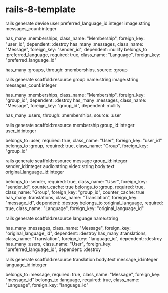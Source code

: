 # rails-8-template
rails generate devise user preferred_language_id:integer image:string messages_count:integer

has_many  :memberships, class_name: "Membership", foreign_key: "user_id", dependent: :destroy
has_many  :messages, class_name: "Message", foreign_key: "sender_id", dependent: :nullify
belongs_to :preferred_language, required: true, class_name: "Language", foreign_key: "preferred_language_id"

has_many :groups, through: :memberships, source: :group


rails generate scaffold:resource group name:string image:string messages_count:integer

has_many  :memberships, class_name: "Membership", foreign_key: "group_id", dependent: :destroy
has_many  :messages, class_name: "Message", foreign_key: "group_id", dependent: :nullify

has_many :users, through: :memberships, source: :user


rails generate scaffold:resource membership group_id:integer user_id:integer

belongs_to :user, required: true, class_name: "User", foreign_key: "user_id"
belongs_to :group, required: true, class_name: "Group", foreign_key: "group_id"


rails generate scaffold:resource message group_id:integer sender_id:integer audio:string video:string body:text original_language_id:integer

belongs_to :sender, required: true, class_name: "User", foreign_key: "sender_id", counter_cache: true
belongs_to :group, required: true, class_name: "Group", foreign_key: "group_id", counter_cache: true
has_many  :translations, class_name: "Translation", foreign_key: "message_id", dependent: :destroy
belongs_to :original_language, required: true, class_name: "Language", foreign_key: "original_language_id"


rails generate scaffold:resource language name:string

has_many  :messages, class_name: "Message", foreign_key: "original_language_id", dependent: :destroy
has_many  :translations, class_name: "Translation", foreign_key: "language_id", dependent: :destroy
has_many  :users, class_name: "User", foreign_key: "preferred_language_id", dependent: :destroy


rails generate scaffold:resource translation body:text message_id:integer language_id:integer

belongs_to :message, required: true, class_name: "Message", foreign_key: "message_id"
belongs_to :language, required: true, class_name: "Language", foreign_key: "language_id"
